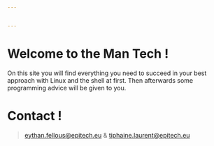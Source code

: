 ```yaml
---


---
```


<h1 id="welcome-to-the-man-tech-">Welcome to the Man Tech !</h1>
<p>On this site you will find everything you need to succeed in your best approach with Linux and the shell at first. Then afterwards some programming advice will be given to you.</p>
<h1 id="contact-">Contact !</h1>
<blockquote>
<p><a href="mailto:eythan.fellous@epitech.eu">eythan.fellous@epitech.eu</a> &amp; <a href="mailto:tiphaine.laurent@epitech.eu">tiphaine.laurent@epitech.eu</a></p>
</blockquote>

